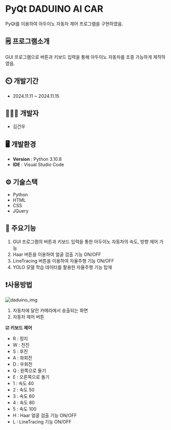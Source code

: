 # PyQt DADUINO AI CAR
PyQt를 이용하여 아두이노 자동차 제어 프로그램을 구현하였음.

## 🗒 프로그램소개
GUI 프로그램으로 버튼과 키보드 입력을 통해 아두이노 자동차를 조종 가능하게 제작하였음.

## ⏲️ 개발기간
- 2024.11.11 ~ 2024.11.15

## 🧑‍🤝‍🧑 개발자
- 김건우

## 🖥 개발환경
- **Version** : Python 3.10.8
- **IDE** : Visual Studio Code

## ⚙️ 기술스택
- Python
- HTML
- CSS
- JQuery

## 📌 주요기능
1. GUI 프로그램의 버튼과 키보드 입력을 통한 아두이노 자동차의 속도, 방향 제어 가능
2. Haar 버튼을 이용하여 얼굴 검출 기능 ON/OFF
3. LineTracing 버튼을 이용하여 자율주행 기능 ON/OFF
4. YOLO 모델 학습 데이터를 활용한 자율주행 기능 탑재

## ❗사용방법
<img src="https://private-user-images.githubusercontent.com/181185297/386424416-9b9436c3-b8aa-4c47-bd8a-7c5d8a5c6590.jpg?jwt=eyJhbGciOiJIUzI1NiIsInR5cCI6IkpXVCJ9.eyJpc3MiOiJnaXRodWIuY29tIiwiYXVkIjoicmF3LmdpdGh1YnVzZXJjb250ZW50LmNvbSIsImtleSI6ImtleTUiLCJleHAiOjE3MzE2MzUyMTgsIm5iZiI6MTczMTYzNDkxOCwicGF0aCI6Ii8xODExODUyOTcvMzg2NDI0NDE2LTliOTQzNmMzLWI4YWEtNGM0Ny1iZDhhLTdjNWQ4YTVjNjU5MC5qcGc_WC1BbXotQWxnb3JpdGhtPUFXUzQtSE1BQy1TSEEyNTYmWC1BbXotQ3JlZGVudGlhbD1BS0lBVkNPRFlMU0E1M1BRSzRaQSUyRjIwMjQxMTE1JTJGdXMtZWFzdC0xJTJGczMlMkZhd3M0X3JlcXVlc3QmWC1BbXotRGF0ZT0yMDI0MTExNVQwMTQxNThaJlgtQW16LUV4cGlyZXM9MzAwJlgtQW16LVNpZ25hdHVyZT03NDJiZmNlMDY0MGViYmQ2YTUwYjEyYjJlMDZkZTdkYTBkY2FlMDhjODU2NTY4MGE0NmZjNWUwZDk5ZmZiZTk3JlgtQW16LVNpZ25lZEhlYWRlcnM9aG9zdCJ9.im73WqmqddHEvclGyAUaCPNsWWg7F2tYP7l46d3hKVA" alt="daduino_img" style="max-width: 100%;">

1. 자동차에 달린 카메라에서 송출되는 화면
2. 자동차 제어 버튼

**☑ 키보드 제어**
- R : 정지
- W : 전진
- S : 후진
- A : 좌회전
- D : 우회전
- Q : 왼쪽으로 돌기
- E : 오른쪽으로 돌기
- 1 : 속도 40
- 2 : 속도 50
- 3 : 속도 60
- 4 : 속도 80
- 5 : 속도 100
- H : Haar 얼굴 검출 기능 ON/OFF
- L : LineTracing 기능 ON/OFF
